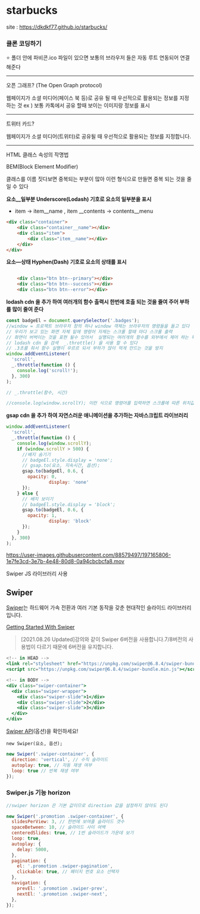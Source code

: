 # starbucks


site : https://dkdkf77.github.io/starbucks/


### 클론 코딩하기

⭐️ 폴더 안에 파비콘.ico 파일이 있으면 보통의 브라우저 들은 자동 루트 연동되어 연결해준다

<hr/>

오픈 그래프? (The Open Graph protocol)

웹페이지가 소셜 미디어(페이스 북 등)로 공유 될 때 우선적으로 활용되는 정보를 지정 하는 것
ex ) 보통 카톡에서 공유 할때 보이는 이미지랑 정보를 표시 

<hr/>

트위터 카드?

웹페이지가 소셜 미디어(트위터)로 공유될 때 우선적으로 활용되는 정보를 지정합니다.

<hr/>

HTML 클래스 속성의 작명법

BEM(Block Element Modifier)

클래스를 이름 짓다보면 중복되는 부분이 많아 이런 형식으로 만들면 중복 되는 것을 줄일 수 있다

**요소__일부분 Underscore(Lodash) 기호로 요소의 일부분을 표시**

- item → item__name , item __contents → contents__menu

```html
<div class="container">
	<div class="container__name"></div>
	<div class="item">
		<div class="item__name"></div>
	</div>
</div>
```

**요소—상태 Hyphen(Dash) 기호로 요소의 상태를 표시**

```html

	<div class="btn btn--primary"></div>
	<div class="btn btn--success"></div>
	<div class="btn btn--error"></div>

```

**lodash cdn 을 추가 하여 여러개의 함수 출력시 한번에 호출 되는 것을 줄여 주어 부하를 많이 줄여 준다**

```jsx
const badgeEl = document.querySelector('.badges');
//window = 프로젝트 브라우저 창의 하나 window 객체는 브라우저의 명령들을 들고 있다
// 우리가 보고 있는 화면 자체 밑에 명령어 자체는 스크롤 할때 마다 스크롤 출력
// 화면이 버벅이는 것을 표현 될수 있어서  실행되는 여러개의 함수를 외부에서 제어 하는 목적
// lodash cdn 을 검색  _.throttle() 을 사용 할 수 있다
// .3초를 줘서 함수 실행이 우르르 되서 부하가 많이 먹게 만드는 것을 방지
window.addEventListener(
  'scroll',
  _.throttle(function () {
    console.log('scroll!');
  }, 300)
);

// _.throttle(함수, 시간)

//console.log(window.scrollY); 이런 식으로 명령어를 입력하면 스크롤에 따른 위치값 출력
```

**gsap cdn 을 추가 하여 자연스러운 애니메이션을 추가하는 자바스크립트 라이브러리** 

```jsx
window.addEventListener(
  'scroll',
  _.throttle(function () {
    console.log(window.scrollY);
    if (window.scrollY > 500) {
      //배지 숨기기
      // badgeEl.style.display = 'none';
      // gsap.to(요소, 지속시간, 옵션);
      gsap.to(badgeEl, 0.6, {
        opacity: 0,
				display: 'none'
      });
    } else {
      // 배지 보이기
      // badgeEl.style.display = 'block';
      gsap.to(badgeEl, 0.6, {
        opacity: 1,
				display: 'block'
      });
    }
  }, 300)
);
```

https://user-images.githubusercontent.com/88579497/197165806-1e7fe3cd-3e7b-4e48-80d8-0a94cbcbcfa8.mov

Swiper JS 라이브러리 사용 
## **Swiper**

[Swiper](https://swiperjs.com/)는 하드웨어 가속 전환과 여러 기본 동작을 갖춘 현대적인 슬라이드 라이브러리입니다.

[Getting Started With Swiper](https://swiperjs.com/get-started)

> [2021.08.26 Updated]강의와 같이 Swiper 6버전을 사용합니다.7/8버전의 사용법이 다르기 때문에 6버전을 유지합니다.
> 

```jsx
<!-- in HEAD -->
<link rel="stylesheet" href="https://unpkg.com/swiper@6.8.4/swiper-bundle.min.css" />
<script src="https://unpkg.com/swiper@6.8.4/swiper-bundle.min.js"></script>

<!-- in BODY -->
<div class="swiper-container">
  <div class="swiper-wrapper">
    <div class="swiper-slide">1</div>
    <div class="swiper-slide">2</div>
    <div class="swiper-slide">3</div>
  </div>
</div>
```

[Swiper API](https://swiperjs.com/swiper-api)(옵션)을 확인하세요!

`new Swiper(요소, 옵션);`
```jsx
new Swiper('.swiper-container', {
  direction: 'vertical', // 수직 슬라이드
  autoplay: true, // 자동 재생 여부
  loop: true // 반복 재생 여부
});
```


### Swiper.js 기능 horizon 

```jsx
//swiper horizon 은 기본 값이므로 direction 값을 설정하지 않아도 된다

new Swiper('.promotion .swiper-container', {
  slidesPerView: 3, // 한번에 보여줄 슬라이드 갯수
  spaceBetween: 10, // 슬라이드 사이 여백
  centeredSlides: true, // 1번 슬라이드가 가운데 보기
  loop: true,
  autoplay: {
    delay: 5000,
  },
  pagination: {
    el: '.promotion .swiper-pagination',
    clickable: true, // 페이지 번호 요소 선택자 
  },
  navigation: {
    prevEl: '.promotion .swiper-prev',
    nextEl: '.promotion .swiper-next',
  },
});
```









